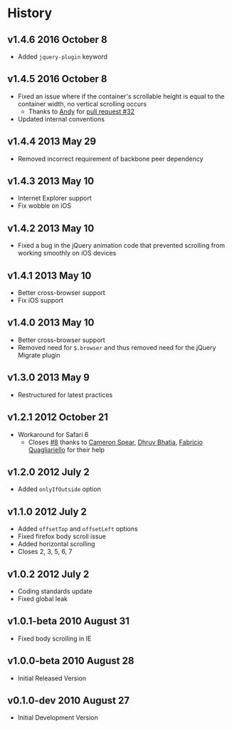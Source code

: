 # History

## v1.4.6 2016 October 8
- Added `jquery-plugin` keyword

## v1.4.5 2016 October 8
- Fixed an issue where if the container's scrollable height is equal to the container width, no vertical scrolling occurs
  - Thanks to [Andy](https://github.com/Inumedia) for [pull request #32](https://github.com/balupton/jquery-scrollto/pull/32)
- Updated internal conventions

## v1.4.4 2013 May 29
- Removed incorrect requirement of backbone peer dependency

## v1.4.3 2013 May 10
- Internet Explorer support
- Fix wobble on iOS

## v1.4.2 2013 May 10
- Fixed a bug in the jQuery animation code that prevented scrolling from working smoothly on iOS devices

## v1.4.1 2013 May 10
- Better cross-browser support
- Fix iOS support

## v1.4.0 2013 May 10
- Better cross-browser support
- Removed need for `$.browser` and thus removed need for the jQuery Migrate plugin

## v1.3.0 2013 May 9
- Restructured for latest practices

## v1.2.1 2012 October 21
- Workaround for Safari 6
  - Closes [#8](https://github.com/balupton/jquery-scrollto/issues/8) thanks to [Cameron Spear](https://github.com/CWSpear), [Dhruv Bhatia](https://github.com/dhruv-bhatia), [Fabricio Quagliariello](https://github.com/fmquaglia) for their help

## v1.2.0 2012 July 2
- Added `onlyIfOutside` option

## v1.1.0 2012 July 2
- Added `offsetTop` and `offsetLeft` options
- Fixed firefox body scroll issue
- Added horizontal scrolling
- Closes 2, 3, 5, 6, 7

## v1.0.2 2012 July 2
- Coding standards update
- Fixed global leak

## v1.0.1-beta 2010 August 31
- Fixed body scrolling in IE

## v1.0.0-beta 2010 August 28
- Initial Released Version

## v0.1.0-dev 2010 August 27
- Initial Development Version
